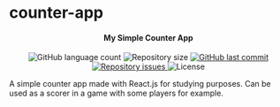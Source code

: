 # counter-app

<h4 align="center">
  My Simple Counter App
</h4>

<p align="center">
  <img alt="GitHub language count" src="https://img.shields.io/github/languages/count/ssmat/counter-app">

  <img alt="Repository size" src="https://img.shields.io/github/repo-size/ssmat/counter-app">
  
  <a href="https://github.com/ssmat/counter-app/commits/master">
    <img alt="GitHub last commit" src="https://img.shields.io/github/last-commit/ssmat/counter-app">
  </a>

  <a href="https://github.com/ssmat/counter-app/issues">
    <img alt="Repository issues" src="https://img.shields.io/github/issues/ssmat/counter-app">
  </a>

  <img alt="License" src="https://img.shields.io/badge/license-MIT-brightgreen">
</p>

A simple counter app made with React.js for studying purposes. Can be used as a scorer in a game with some players for example.
